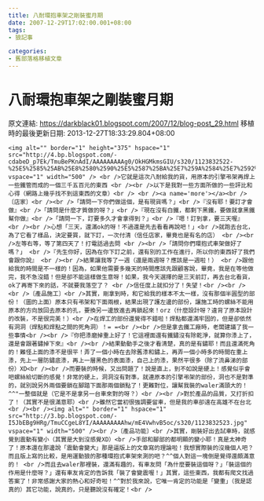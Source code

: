 ```yaml
---
title: 八耐環抱車架之剛裝蜜月期
date: 2007-12-29T17:02:00.001+08:00
tags: 
- 狼記事

categories:
- 舊部落格移植文章
---
```


# 八耐環抱車架之剛裝蜜月期

原文連結: https://darkblack01.blogspot.com/2007/12/blog-post_29.html
移植時的最後更新日期: 2013-12-27T18:33:29.804+08:00

    <img alt="" border="1" height="375" hspace="1" src="http://4.bp.blogspot.com/-cdabeD_p7Ek/TmuBePKnAdI/AAAAAAAAAg0/OkHGMkmsGIU/s320/1123832522-%25E5%2585%25AB%25E8%2580%2590%25E5%2587%25BA%25E7%259A%2584%25E7%2592%25B0%25E6%258A%25B1%25E5%25BC%258F%25E8%25BB%258A%25E6%259E%25B6.jpg" vspace="1" width="500" /> <br />它就是這次八耐給我的貨，用原本的引擎弔架再焊上一些鐵管而成的一個三千五百元的東西 <br /><br />以下是我對一些方面所做的一些評比和心得（網路上幾乎找不到這東西的文章）<br /> <br /><a name='more'></a><br />〔店家〕<br /><br />「請問一下你們做這個，是有現貨嗎？」<br />『沒有耶！要訂才會做』<br />「請問是什麼才質做的呀？」<br />『現在沒有白鐵，都剩下黑鐵，要做就拿黑鐵幫你做』<br />「請問一下，訂要多久才會拿得到？」<br />『嗯！訂到拿，要三天喔』 <br /><br />心想「三天，還滿ok的呀！不過還是先去看看再說吧！」<br />就跑去台北，為了它看了樣品，決定要買，就下訂，一次付清（信任店家，畢竟也是有名的店） <br /><br />左等右等，等了第四天了！打電話過去問 <br /><br />「請問你們環抱式車架做好了嗎？」 <br />『先生你好，因為在你下訂之前，還有別的工作在進行，所以你的東西好了我們會跟你說』 <br /><br />結果讓我等了一週（還是兩週呀？應該是一週啦！） <br />跟他給我的時間是不一樣的！因為，如果他需要多幾天的時間應該先跟顧客說，畢竟，我是在等他做完，我不急沒錯！但是卻不能這樣做生意呀！如果，我今天選擇的是三天前訂，再去台北看貨，ok了再寄下來的話，不就要我落空了？ <br />信任度上就扣分了！失望！<br /><br /><br />〔產品施工〕<br />其實，剛拿到時，和它給我的樣本不太一樣，沒有那個半圓型的部份！（圖的上面）原本只有弔架和下面兩根，結果出現了護左邊的部份，讓施工時的螺絲不能用原本的方向放回去原本的孔，要換另一邊放進去再鎖起來！orz（什麼設計呀？違背了原本設計的改裝，不是很完美！）<br />在焊工的部份還覺得不錯啦！焊點都還滿牢固的，但是卻依然有洞洞（焊點和焊點之間的死角洞）！= =<br /><br />但是拿去鐵工廠時，老闆建議了我一些事情<br /><br />『你把潻磨掉重上好了！它這裡面還有鐵鏽沒有除乾淨，就算你潻上了，還是會跟著鏽掉下來』<br /><br />結果動動手之後才看清楚，真的是有鏽耶！而且還滿死角的！難怪上面的潻不是很平！弄了一個小時在去除舊潻和鏽上，再弄一個小時多的時間在重上潻，先上一層防鏽底潻，再上一層黑色的表面潻，自己上的潻，果然平很多（除了流鼻涕的部份）XD<br /><br />而要裝的時候，又出問題了！說是直上，到不如說是硬上！感覺似乎會吧螺絲給切斷的感覺！非常的硬上，洞洞沒有對準，就連原本的引擎弔架的部份，洞也不是對準的，就別說另外兩個要鎖在腳踏下面那兩個鎖點了！更難對位，讓幫我裝的waler滿頭大的！^^"一整個就是（它是不是拿另一台車來對的呀？）<br /><br />對於產品的品質，又打折扣了！（其實不是很滿意耶）<br />雖然它當初很強調要留車，但是我的車卻遠在高雄不在台北<br /><br /><img alt="" border="1" hspace="1" src="http://3.bp.blogspot.com/-I5JbEBg9HRg/TmuCCgeL8YI/AAAAAAAAAhw/mE4VwhvB5oc/s320/1123832523.jpg" vspace="1" width="500" /><br />〔產品功能〕<br />其實，剛裝好出去試車時，就感覺到震動有變小（其實是大到沒感覺XD）<br />手部和腳部的都明顯的變小耶！真是太神奇了！原本還在那邊說「震動會變大」那是逼版上的文章寫的理論啦！我想實際裝的沒幾個人吧？而且版上寫的比較，是用運動狼的那種環抱式車架來測的吧？^^個人對這一塊倒是覺得還頗滿意的！ <br />而且去waler那裡裝，還滿有趣的，有車友問「為什麼要裝這個呀？」「裝這個的作用是什麼呀？」還有車友肯定的告訴我「裝了會變震喔！」其實，這些東西，我都有爬文找過答案了！非常感謝大家的熱心和好奇啦！^^對於我來說，它唯一肯定的功能是「變重」（我是認真的）其它功能，說真的，只是聽說沒有確定！<br />

